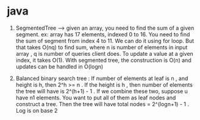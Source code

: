 # java
1. SegmentedTree --> given an array, you need to find the sum of a given segment. ex: array has 17 elements, indexed 0 to 16. You need to find the sum of segment from index 4 to 11.
We can do it using for loop. But that takes O(nq) to find sum, where n is number of elements in input array , q is number of queries client does. To update a value at a given index,
it takes O(1). With segmented tree, the construction is O(n) and updates can be handled in O(logn)

2. Balanced binary search tree : If number of elements at leaf is n , and height is h, then 2^h >= n .
If the height is h , then number of elements the tree will have is 2^(h+1) - 1 .
If we combine these two, suppose u have n1 elements. You want to put all of them as leaf nodes and construct a tree. Then the tree will have total nodes = 2^(logn+1) - 1 .
Log is on base 2
